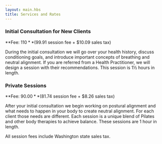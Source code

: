 ```yaml
---
layout: main.hbs
title: Services and Rates
---
```

### Initial Consultation for New Clients

**Fee: $110**
($99.91 session fee + $10.09 sales tax)

During the initial consultation we will go over your health history,
discuss conditioning goals, and introduce important concepts of
breathing and neutral alignment. If you are referred from a Health
Practitioner, we will design a session with their
recommendations. This session is 1½ hours in length.

### Private Sessions

**Fee: $90.00**
($81.74 session fee + $8.26 sales tax)

After your initial consultation we begin working on postural alignment
and what needs to happen in your body to create neutral alignment. For
each client those needs are different. Each session is a unique blend
of Pilates and other body therapies to achieve balance. These sessions
are 1 hour in length.

All session fees include Washington state sales tax.
